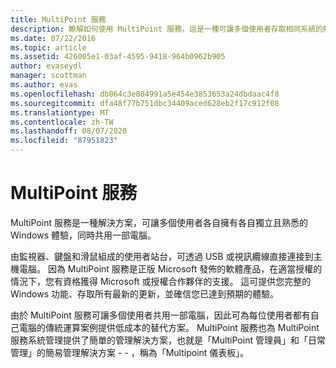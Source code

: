 ```yaml
---
title: MultiPoint 服務
description: 瞭解如何使用 MultiPoint 服務，這是一種可讓多個使用者存取相同系統的解決方案
ms.date: 07/22/2016
ms.topic: article
ms.assetid: 426005e1-03af-4595-9418-964b0962b905
author: evaseydl
manager: scottman
ms.author: evas
ms.openlocfilehash: db064c3e804991a5e454e3853653a24dbdaac4f8
ms.sourcegitcommit: dfa48f77b751dbc34409aced628eb2f17c912f08
ms.translationtype: MT
ms.contentlocale: zh-TW
ms.lasthandoff: 08/07/2020
ms.locfileid: "87951823"
---
```

# <a name="multipoint-services"></a>MultiPoint 服務
MultiPoint 服務是一種解決方案，可讓多個使用者各自擁有各自獨立且熟悉的 Windows 體驗，同時共用一部電腦。

由監視器、鍵盤和滑鼠組成的使用者站台，可透過 USB 或視訊纜線直接連接到主機電腦。 因為 MultiPoint 服務是正版 Microsoft 發佈的軟體產品，在適當授權的情況下，您有資格獲得 Microsoft 或授權合作夥伴的支援。 這可提供您完整的 Windows 功能、存取所有最新的更新，並確信您已達到預期的體驗。

由於 MultiPoint 服務可讓多個使用者共用一部電腦，因此可為每位使用者都有自己電腦的傳統運算案例提供低成本的替代方案。 MultiPoint 服務也為 MultiPoint 服務系統管理提供了簡單的管理解決方案，也就是「MultiPoint 管理員」和「日常管理」的簡易管理解決方案 \- \- ，稱為「Multipoint 儀表板」。
